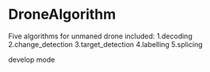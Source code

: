 # DroneAlgorithm

Five algorithms for unmaned drone included:
1.decoding
2.change_detection
3.target_detection
4.labelling
5.splicing

develop mode
